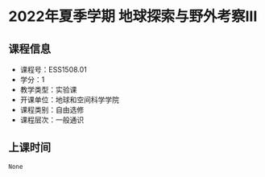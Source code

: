 # 2022年夏季学期 地球探索与野外考察III 






## 课程信息

- 课程号：ESS1508.01
- 学分：1
- 教学类型：实验课
- 开课单位：地球和空间科学学院
- 课程类别：自由选修
- 课程层次：一般通识

## 上课时间

```
None
```

